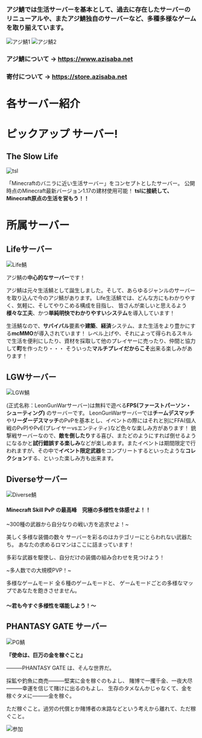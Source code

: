 ### アジ鯖では**生活サーバー**を**基本**として、**過去に存在したサーバーのリニューアル**や、また**アジ鯖独自のサーバー**など、**多種多様**なゲームを取り揃えています。
![アジ鯖1](https://i.azisaba.net/votesites/azisaba_srvs2021-1.png)
![アジ鯖2](https://i.azisaba.net/votesites/azisaba_srvs2021-2.png)

### アジ鯖について → <https://www.azisaba.net>
### 寄付について → <https://store.azisaba.net>

# 各サーバー紹介

# ピックアップ サーバー!
## The Slow Life

![tsl](https://i.azisaba.net/votesites/banner_tsl-1.png)

「Minecraftのバニラに近い生活サーバー」をコンセプトとしたサーバー。
公開時点のMinecraft最新バージョン1.17の建材使用可能！
**tslに接続して、Minecraft原点の生活を営もう！！**


# 所属サーバー
## Lifeサーバー

![Life鯖](https://i.azisaba.net/votesites/banner_life-1.png)
 
アジ鯖の**中心的なサーバー**です！

アジ鯖は元々生活鯖として誕生しました。そして、あらゆるジャンルのサーバーを取り込んで今のアジ鯖があります。
Life生活鯖では、どんな方にもわかりやすく、気軽に、そしてやりこめる構成を目指し、
皆さんが楽しいと思えるよう**様々な工夫**、かつ**単純明快でわかりやすいシステム**を導入しています！

生活鯖なので、**サバイバル**要素や**建築**、**経済**システム、また生活をより豊かにする**mcMMO**が導入されています！
レベル上げや、それによって得られるスキルで生活を便利にしたり、資材を採取して他のプレイヤーに売ったり、仲間と協力して**町**を作ったり・・・
そういった**マルチプレイだからこそ**出来る楽しみがあります！
 

## LGWサーバー

![LGW鯖](https://i.azisaba.net/votesites/banner_lgw-2.png)
 
(正式名称：LeonGunWarサーバー)は無料で遊べる**FPS(ファーストパーソン・シューティング)** のサーバーです。
LeonGunWarサーバーでは**チームデスマッチ**や**リーダーデスマッチ**のPvPを基本とし、イベントの際にはそれと別にFFA(個人戦のPvP)やPvE(プレイヤーvsエンティティ)など色々な楽しみ方があります！
銃撃戦サーバーなので、**敵を倒したり**する喜び、またどのようにすれば倒せるようになるかと**試行錯誤する楽しみ**などが楽しめます。またイベントは期間限定で行われますが、その中で**イベント限定武器**をコンプリートするといったような**コレクション**する、といった楽しみ方も出来ます。


## Diverseサーバー

![Diverse鯖](https://i.azisaba.net/votesites/banner_diverse-1.png)

#### Minecraft Skill PvP の最高峰　究極の多様性を体感せよ！！
~300種の武器から自分なりの戦い方を追求せよ！~

 美しく多様な装備の数々
 サーバーを彩るのはカテゴリーにとらわれない武器たち。
 あなたの求めるロマンはここに詰まっています！

 多彩な武器を駆使し、自分だけの装備の組み合わせを見つけよう！

~多人数での大規模PVP！~

多様なゲームモード
全６種のゲームモードと、
ゲームモードごとの多様なマップであなたを飽きさせません。

####  ～君も今すぐ多様性を堪能しよう！～


## PHANTASY GATE サーバー

![PG鯖](https://i.azisaba.net/votesites/banner_pg-1.png)

**『使命は、巨万の金を稼ぐこと』**

―――PHANTASY GATE は、そんな世界だ。

採鉱や釣魚に商売―――堅実に金を稼ぐのもよし、
賭博で一攫千金、一夜大尽―――幸運を信じて賭けに出るのもよし、
生存のタメなんかじゃなくて、金を稼ぐタメに―――金を稼ぐ。

ただ稼ぐこと。過労の代償とか賭博者の末路などという考えから離れて、ただ稼ぐこと。


![参加](https://i.azisaba.net/votesites/direct-connect.png)
